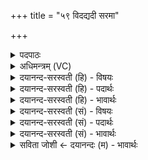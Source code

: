+++
title = "५९ विदद्यदी सरमा"

+++
<details><summary>पदपाठः</summary>

वि॒दत्। यदि॑। स॒रमा॑। रु॒ग्णम्। अद्रेः॑। महि॑। पाथः॑। पूर्व्यम्। स॒ध्र्य॒क्। क॒रिति॑ कः। अग्र॑म्। न॒य॒त्। सु॒पदीति॑ सु॒ऽपदी॑। अक्ष॑राणाम्। अच्छ॑। रव॑म्। प्र॒थ॒मा। जा॒न॒ती। गा॒त्। ५९।
</details>

<details><summary>अधिमन्त्रम् (VC)</summary>

- इन्द्रो देवता
- कुशिक ऋषिः
- भुरिक्पङ्क्तिः
- पञ्चमः
</details>

<details><summary>दयानन्द-सरस्वती (हि) - विषयः</summary>

अब स्त्री क्या करे, इस विषय को अगले मन्त्र में कहा है ॥
</details>

<details><summary>दयानन्द-सरस्वती (हि) - पदार्थः</summary>

पदार्थान्वयभाषाः -  (यदि) जो (सरमा) पति के अनुकूल रमण करनेहारी (प्रथमा) प्रख्यात (सुपदी) सुन्दर पगोंवाली (अक्षराणाम्) अकारादि वर्णों में (रवम्) बोलने को (जानती) जानती हुई (रुग्णम्) रोगी प्राणी को (विदत्) जाने (अग्रम्) आगे (नयत्) पहुँचानेवाला (सध्र्यक्) साथ प्राप्त होता (पूर्व्यम्) प्रथम के लोगों ने प्राप्त किये (महि) महागुणयुक्त (अद्रेः) मेघ से उत्पन्न हुए (पाथः) अन्न को (कः) करे अर्थात् भोजनार्थ सिद्ध करे और पति को (अच्छ) अच्छे प्रकार (गात्) प्राप्त होवे तो वह सुख को पावे ॥५९ ॥
</details>

<details><summary>दयानन्द-सरस्वती (हि) - भावार्थः</summary>

भावार्थभाषाः -  जो स्त्री वैद्य के तुल्य सबकी हितकारिणी, ओषधि के तुल्य अन्न बनाने को समर्थ हो और यथायोग्य बोलना भी जाने, वह उत्तम सुख को निरन्तर पावे ॥५९ ॥
</details>

<details><summary>दयानन्द-सरस्वती (सं) - विषयः</summary>

अथ स्त्री किं कुर्यादित्याह ॥
</details>

<details><summary>दयानन्द-सरस्वती (सं) - पदार्थः</summary>

पदार्थान्वयभाषाः -  यदि सरमा प्रथमा सुपद्यक्षराणां रवं जानती रुग्णं विददग्रन्नयत् सध्र्यक् पूर्व्यं मह्यद्रेरुत्पन्नं पाथः कः कुर्यात् पतिमच्छ गात्तर्हि सा सर्वं सुखमाप्नुयात् ॥५९ ॥
</details>

<details><summary>दयानन्द-सरस्वती (सं) - भावार्थः</summary>

भावार्थभाषाः -  या स्त्री वैद्यवत् सर्वेषां हितकारिण्यौषधवदन्नं साद्धुं शक्नुयाद् यथायोग्यं भाषणं विजानीयात् सोत्तमं सुखं सततमाप्नुयात् ॥५९ ॥
</details>

<details><summary>सविता जोशी ← दयानन्दः (म) - भावार्थः</summary>

भावार्थभाषाः -  ज्या स्रिया वैद्याप्रमाणे सर्वांना हितकारक औषधांप्रमाणे अन्न बनवितात व वाणीचा यथायोग्य उपयोग जाणतात त्यांना सदैव सुख प्राप्त होते.
</details>